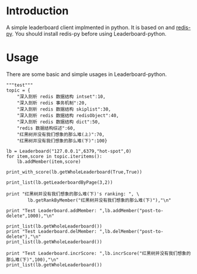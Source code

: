 Introduction
==========
A simple leaderboard client implmented in python. It is based on and [redis-py](https://github.com/andymccurdy/redis-py). You should install redis-py before using Leaderboard-python.

Usage
==========
There are some basic and simple usages in Leaderboard-python. 

    """test"""
    topic = {
        "深入剖析 redis 数据结构 intset":10,
        "深入剖析 redis 事务机制":20,
        "深入剖析 redis 数据结构 skiplist":30,
        "深入剖析 redis 数据结构 redisObject":40,
        "深入剖析 redis 数据结构 dict":50,
        "redis 数据结构综述":60,
        "红黑树并没有我们想象的那么难(上)":70,
        "红黑树并没有我们想象的那么难(下)":100}

    lb = Leaderboard("127.0.0.1",6379,"hot-spot",0)
    for item,score in topic.iteritems():
        lb.addMember(item,score)

    print_with_score(lb.getWholeLeaderboard(True,True))

    print_list(lb.getLeaderboardByPage(3,2))

    print "红黑树并没有我们想象的那么难(下)'s ranking: ", \
            lb.getRankByMember("红黑树并没有我们想象的那么难(下)"),"\n"

    print "Test Leaderboard.addMember: ",lb.addMember("post-to-delete",1000),"\n"

    print_list(lb.getWholeLeaderboard())
    print "Test Leaderboard.delMember: ",lb.delMember("post-to-delete"),"\n"
    print_list(lb.getWholeLeaderboard())

    print "Test Leaderboard.incrScore: ",lb.incrScore("红黑树并没有我们想象的那么难(下)",100),"\n"
    print_list(lb.getWholeLeaderboard())

